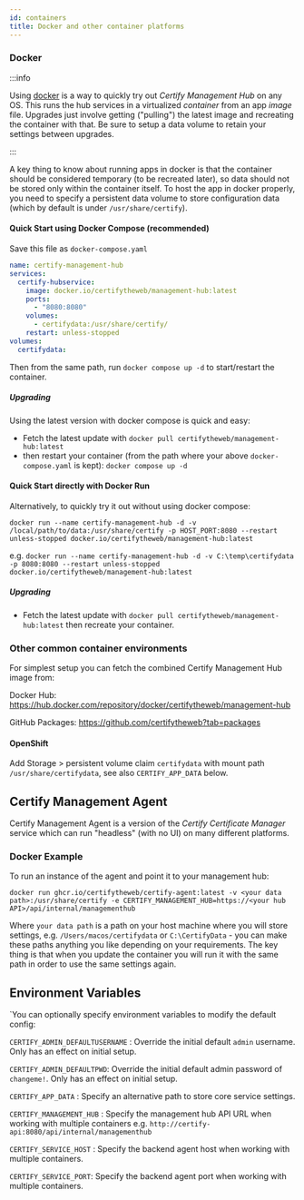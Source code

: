```yaml
---
id: containers
title: Docker and other container platforms
---
```

### Docker 
:::info

Using [docker](https://docker.com/) is a way to quickly try out *Certify Management Hub* on any OS. This runs the hub services in a virtualized *container* from an app *image* file. Upgrades just involve getting ("pulling") the latest image and recreating the container with that. Be sure to setup a data volume to retain your settings between upgrades.

:::

A key thing to know about running apps in docker is that the container should be considered temporary (to be recreated later), so data should not be stored only within the container itself. To host the app in docker properly, you need to specify a persistent data volume to store configuration data (which by default is under `/usr/share/certify`).

#### Quick Start using Docker Compose (recommended)
Save this file as `docker-compose.yaml`

```yaml
name: certify-management-hub
services:
  certify-hubservice:
    image: docker.io/certifytheweb/management-hub:latest
    ports:
      - "8080:8080"
    volumes:
      - certifydata:/usr/share/certify/
    restart: unless-stopped
volumes:
  certifydata:
```

Then from the same path, run `docker compose up -d` to start/restart the container. 

##### Upgrading

Using the latest version with docker compose is quick and easy:
- Fetch the latest update with `docker pull certifytheweb/management-hub:latest` 
- then restart your container (from the path where your above `docker-compose.yaml` is kept): `docker compose up -d`

#### Quick Start directly with Docker Run
Alternatively, to quickly try it out without using docker compose:

`docker run --name certify-management-hub -d -v /local/path/to/data:/usr/share/certify -p HOST_PORT:8080 --restart unless-stopped docker.io/certifytheweb/management-hub:latest` 

e.g. `docker run --name certify-management-hub -d -v C:\temp\certifydata -p 8080:8080 --restart unless-stopped docker.io/certifytheweb/management-hub:latest`

##### Upgrading

- Fetch the latest update with `docker pull certifytheweb/management-hub:latest` then recreate your container.

### Other common container environments

For simplest setup you can fetch the combined Certify Management Hub image from:

Docker Hub: https://hub.docker.com/repository/docker/certifytheweb/management-hub

GitHub Packages: https://github.com/certifytheweb?tab=packages

#### OpenShift
Add Storage > persistent volume claim `certifydata` with mount path `/usr/share/certifydata`, see also `CERTIFY_APP_DATA` below.

## Certify Management Agent
Certify Management Agent is a version of the *Certify Certificate Manager* service which can run "headless" (with no UI) on many different platforms.

### Docker Example

To run an instance of the agent and point it to your management hub:

`docker run ghcr.io/certifytheweb/certify-agent:latest -v <your data path>:/usr/share/certify -e CERTIFY_MANAGEMENT_HUB=https://<your hub API>/api/internal/managementhub`

Where `your data path` is a path on your host machine where you will store settings, e.g. `/Users/macos/certifydata` or `C:\CertifyData` - you can make these paths anything you like depending on your requirements. The key thing is that when you update the container you will run it with the same path in order to use the same settings again.


## Environment Variables

`You can optionally specify environment variables to modify the default config:

`CERTIFY_ADMIN_DEFAULTUSERNAME` : Override the initial default `admin` username. Only has an effect on initial setup.

`CERTIFY_ADMIN_DEFAULTPWD`: Override the initial default admin password of `changeme!`. Only has an effect on initial setup.

`CERTIFY_APP_DATA` : Specify an alternative path to store core service settings.

`CERTIFY_MANAGEMENT_HUB` : Specify the management hub API URL when working with multiple containers e.g. `http://certify-api:8080/api/internal/managementhub`

`CERTIFY_SERVICE_HOST` : Specify the backend agent host when working with multiple containers.

`CERTIFY_SERVICE_PORT`: Specify the backend agent port when working with multiple containers.